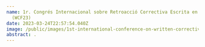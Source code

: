 ```yaml
---
name: 1r. Congrés Internacional sobre Retroacció Correctiva Escrita en L1 i L2
  (WCF23)
date: 2023-03-24T22:57:54.040Z
image: /public/images/1st-international-conference-on-written-corrective-feedback-in-l1-and-l2-wcf23-.png
abstract: .
---
```

